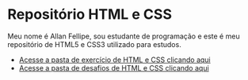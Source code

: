 

# Repositório HTML e CSS

Meu nome é Allan Fellipe, sou estudante de programação e este é meu
repositório de HTML5 e CSS3 utilizado para estudos.

 <ul>
    <li>
        <a href="https://github.com/ickyallan/html-css/tree/main/exercicios" target= "_blank">Acesse a pasta de exercício de HTML e CSS clicando aqui</a>   
    </li>
    <li>
        <a href="https://github.com/ickyallan/html-css/tree/main/desafios" target="_blank">Acesse a pasta de desafios de HTML e CSS clicando aqui</a>
    </li>
</ul>


